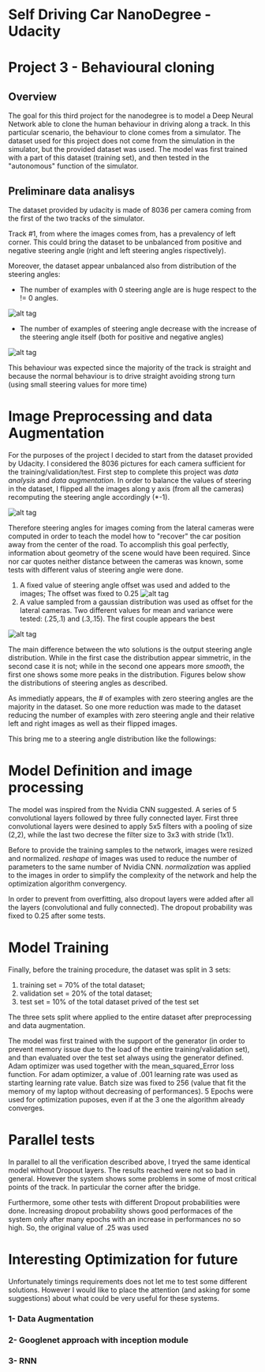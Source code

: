 # Self Driving Car NanoDegree - Udacity
# Project 3 - Behavioural cloning

## Overview

The goal for this third project for the nanodegree is to model a Deep Neural Network able to clone the human behaviour in driving along a track. In this particular scenario, the behaviour to clone comes from a simulator.
The dataset used for this project does not come from the simulation in the simulator, but the provided dataset was used. 
The model was first trained with a part of this dataset (training set), and then tested in the "autonomous" function of the simulator.

## Preliminare data analisys

The dataset provided by udacity is made of 8036 per camera coming from the first of the two tracks of the simulator. 

Track #1, from where the images comes from, has a prevalency of left corner. This could bring the dataset to be unbalanced from positive and negative steering angle (right and left steering angles rispectively).  

Moreover, the dataset appear unbalanced also from distribution of the steering angles: 

* The number of examples with 0 steering angle are is huge respect to the != 0 angles. 

![alt tag](https://github.com/ciabo14/SelfDrivingCarND_BehaviouralCloning/blob/master/Dataset_CenterOnly.png)

* The number of examples of steering angle decrease with the increase of the steering angle itself (both for positive and negative angles)

![alt tag](https://github.com/ciabo14/SelfDrivingCarND_BehaviouralCloning/blob/master/Dataset_laetralOnly.png)

This behaviour was expected since the majority of the track is straight and because the normal behaviour is to drive straight avoiding strong turn (using small steering values for more time)

# Image Preprocessing and data Augmentation


For the purposes of the project I decided to start from the dataset provided by Udacity. I considered the 8036 pictures for each camera sufficient for the training/validation/test. 
First step to complete this project was *data analysis* and *data augmentation*. In order to balance the values of steering in the dataset, I flipped all the images along y axis (from all the cameras) recomputing the steering angle accordingly (*-1). 

![alt tag](https://github.com/ciabo14/SelfDrivingCarND_BehaviouralCloning/blob/master/Dataset_lateralOnly_withleftrightCameras_flipped.png)

Therefore steering angles for images coming from the lateral cameras were computed in order to teach the model how to "recover" the car position away from the center of the road. To accomplish this goal perfectly, information about geometry of the scene would have been required. Since nor car quotes neither distance between the cameras was known, some tests with different valus of steering angle were done.
1. A fixed value of steering angle offset was used and added to the images; The offset was fixed to 0.25
![alt tag](https://github.com/ciabo14/SelfDrivingCarND_BehaviouralCloning/blob/master/Dataset_lateralOnly_withleftrightCameras_flipped.png)
2. A value sampled from a gaussian distribution was used as offset for the lateral cameras. Two different values for mean and variance were tested: (.25,.1) and (.3,.15). The first couple appears the best

![alt tag](https://github.com/ciabo14/SelfDrivingCarND_BehaviouralCloning/blob/master/figure_WithOffsetGAUSSIAN.png)

The main difference between the wto solutions is the output steering angle distribution. While in the first case the distribution appear simmetric, in the second case it is not; while in the second one appears more *smooth*, the first one shows some more peaks in the distribution. Figures below show the distributions of steering angles as described.  


As immediatly appears, the # of examples with zero steering angles are the majority in the dataset. So one more reduction was made to the dataset reducing the number of examples with zero steering angle and their relative left and right images as well as their flipped images.  

This bring me to a steering angle distribution like the followings:


# Model Definition and image processing

The model was inspired from the Nvidia CNN suggested. A series of 5 convolutional layers followed by three fully connected layer. First three convolutional layers were desined to apply 5x5 filters with a pooling of size (2,2), while the last two decrese the filter size to 3x3 with stride (1x1).

Before to provide the training samples to the network, images were resized and normalized.
*reshape* of images was used to reduce the number of parameters to the same number of Nvidia CNN. 
*normalization* was applied to the images in order to simplify the complexity of the network and help the optimization algorithm convergency.

In order to prevent from overfitting, also dropout layers were added after all the layers (convolutional and fully connected). The dropout probability was fixed to 0.25 after some tests. 

# Model Training 

Finally, before the training procedure, the dataset was split in 3 sets: 
1. training set = 70% of the total dataset; 
2. validation set = 20% of the total dataset; 
3. test set = 10% of the total dataset prived of the test set

The three sets split where applied to the entire dataset after preprocessing and data augmentation.

The model was first trained with the support of the generator (in order to prevent memory issue due to the load of the entire training/validation set), and than evaluated over the test set always using the generator defined. 
Adam optimizer was used together with the mean_squared_Error loss function. For adam optimizer, a value of .001 learning rate was used as starting learning rate value.
Batch size was fixed to 256 (value that fit the memory of my laptop without decreasing of performances).
5 Epochs were used for optimization puposes, even if at the 3 one the algorithm already converges.

# Parallel tests	

In parallel to all the verification described above, I tryed the same identical model without Dropout layers. 
The results reached were not so bad in general. However the system shows some problems in some of most critical points of the track. In particular the corner after the bridge.

Furthermore, some other tests with different Dropout probabilities were done. Increasing dropout probability shows good performaces of the system only after many epochs with an increase in performances no so high. So, the original value of .25 was used

# Interesting Optimization for future

Unfortunately timings requirements does not let me to test some different solutions. However I would like to place the attention (and asking for some suggestions) about what could be very useful for these systems.

### 1- Data Augmentation

### 2- Googlenet approach with inception module

### 3- RNN
